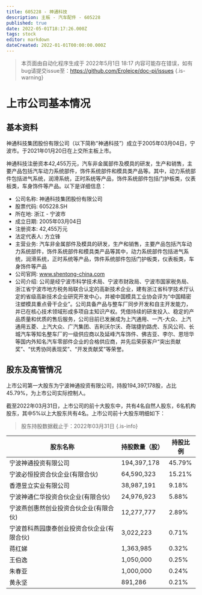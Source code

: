 ```yaml
---
title: 605228 - 神通科技
description: 主板 - 汽车配件 - 605228
published: true
date: 2022-05-01T18:17:26.000Z
tags: stock
editor: markdown
dateCreated: 2022-01-01T00:00:00.000Z
---
```


> 本页面由自动化程序生成于 2022年5月1日 18:17
> 内容可能存在错误，如有bug请提交issue至：https://github.com/Eroleice/doc-pi/issues
{.is-warning}

# 上市公司基本情况

## 基本资料

神通科技集团股份有限公司（以下简称“神通科技”）成立于2005年03月04日，宁波市。于2021年01月20日在上交所主板上市。

神通科技注册资本42,455万元，汽车非金属部件及模具的研发，生产和销售，主要产品包括汽车动力系统部件，饰件系统部件和模具类产品等。其中，动力系统部件包括进气系统，润滑系统，正时系统等产品，饰件系统部件包括门护板类，仪表板类，车身饰件等产品。以下是详细信息：

- 公司名称: 神通科技集团股份有限公司
- 股票代码: 605228.SH
- 所在地: 浙江 - 宁波市
- 成立日期: 2005年03月04日
- 注册资本: 42,455万元
- 法定代表人: 方立锋
- 主营业务: 汽车非金属部件及模具的研发，生产和销售，主要产品包括汽车动力系统部件，饰件系统部件和模具类产品等其中，动力系统部件包括进气系统，润滑系统，正时系统等产品，饰件系统部件包括门护板类，仪表板类，车身饰件等产品
- 公司官网: www.shentong-china.com
- 公司介绍: 公司是经宁波市科学技术局、宁波市财政局、宁波市国家税务局、浙江省宁波市地方税务局联合认定的高新技术企业，建有浙江省科学技术厅认定的省级高新技术企业研究开发中心，并被中国模具工业协会评为“中国精密注塑模具重点骨干企业”。公司具备产品与整车厂同步开发和自主开发能力，并已在核心技术领域形成多项自主知识产权。凭借持续的研发投入、稳定的产品质量和优质的售后服务，公司目前已发展成为上汽通用、一汽-大众、上汽通用五菱、上汽大众、广汽集团、吉利沃尔沃、奇瑞捷豹路虎、东风公司、长城汽车等知名整车厂的一级供应商以及延峰汽车饰件、佛吉亚、李尔、恩坦华等国内外知名汽车零部件企业的合格供应商，并先后荣获客户“突出贡献奖”、“优秀协同表现奖”、“开发贡献奖”等荣誉。


## 股东及高管情况

上市公司第一大股东为宁波神通投资有限公司，持股194,397,178股，占比45.79%，为上市公司实际控制人。

截至2022年03月31日，上市公司的前十大股东中，共有4名自然人股东，6名机构股东，其中5%以上大股东共有4名。上市公司前十大股东明细如下：

> 股东持股数据截止于：2022年03月31日
{.is-info}

| 股东名称 | 持股数量（股） | 持股比例 |
| --- | --- | --- |
| 宁波神通投资有限公司 | 194,397,178 | 45.79% |
| 宁波必恒投资合伙企业(有限合伙) | 64,590,323 | 15.21% |
| 香港昱立实业有限公司 | 38,987,191 | 9.18% |
| 宁波神通仁华投资合伙企业(有限合伙) | 24,976,923 | 5.88% |
| 宁波燕创惠然创业投资合伙企业(有限合伙) | 12,277,777 | 2.89% |
| 宁波首科燕园康泰创业投资合伙企业(有限合伙) | 3,022,223 | 0.71% |
| 蒋红娣 | 1,363,985 | 0.32% |
| 王伯逸 | 1,050,000 | 0.25% |
| 朱春亚 | 1,000,000 | 0.24% |
| 黄永坚 | 891,286 | 0.21% |




